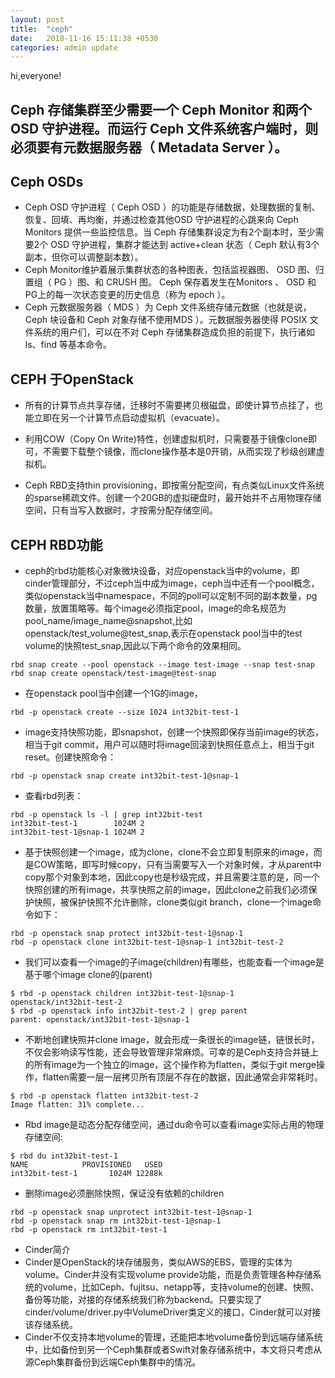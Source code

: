 ```yaml
---
layout: post
title:  "ceph"
date:   2018-11-16 15:11:38 +0530
categories: admin update
---
```


hi,everyone!


##  Ceph 存储集群至少需要一个 Ceph Monitor 和两个 OSD 守护进程。而运行 Ceph 文件系统客户端时，则必须要有元数据服务器（ Metadata Server ）。

## Ceph OSDs

* Ceph OSD 守护进程（ Ceph OSD ）的功能是存储数据，处理数据的复制、恢复、回填、再均衡，并通过检查其他OSD 守护进程的心跳来向 Ceph Monitors 提供一些监控信息。当 Ceph 存储集群设定为有2个副本时，至少需要2个 OSD 守护进程，集群才能达到 active+clean 状态（ Ceph 默认有3个副本，但你可以调整副本数）。
* Ceph Monitor维护着展示集群状态的各种图表，包括监视器图、 OSD 图、归置组（ PG ）图、和 CRUSH 图。 Ceph 保存着发生在Monitors 、 OSD 和 PG上的每一次状态变更的历史信息（称为 epoch ）。
*  Ceph 元数据服务器（ MDS ）为 Ceph 文件系统存储元数据（也就是说，Ceph 块设备和 Ceph 对象存储不使用MDS ）。元数据服务器使得 POSIX 文件系统的用户们，可以在不对 Ceph 存储集群造成负担的前提下，执行诸如 ls、find 等基本命令。

## CEPH 于OpenStack
* 所有的计算节点共享存储，迁移时不需要拷贝根磁盘，即使计算节点挂了，也能立即在另一个计算节点启动虚拟机（evacuate）。

* 利用COW（Copy On Write)特性，创建虚拟机时，只需要基于镜像clone即可，不需要下载整个镜像，而clone操作基本是0开销，从而实现了秒级创建虚拟机。

* Ceph RBD支持thin provisioning，即按需分配空间，有点类似Linux文件系统的sparse稀疏文件。创建一个20GB的虚拟硬盘时，最开始并不占用物理存储空间，只有当写入数据时，才按需分配存储空间。

## CEPH RBD功能
* ceph的rbd功能核心对象微块设备，对应openstack当中的volume，即cinder管理部分，不过ceph当中成为image，ceph当中还有一个pool概念，类似openstack当中namespace，不同的poll可以定制不同的副本数量，pg数量，放置策略等。每个image必须指定pool，image的命名规范为pool_name/image_name@snapshot,比如openstack/test_volume@test_snap,表示在openstack pool当中的test volume的快照test_snap,因此以下两个命令的效果相同。<br>
```shell
rbd snap create --pool openstack --image test-image --snap test-snap
rbd snap create openstack/test-image@test-snap
```

* 在openstack pool当中创建一个1G的image，
```shell
rbd -p openstack create --size 1024 int32bit-test-1
```
* image支持快照功能，即snapshot，创建一个快照即保存当前image的状态，相当于git commit，用户可以随时将image回滚到快照任意点上，相当于git reset。创建快照命令：
```shell
rbd -p openstack snap create int32bit-test-1@snap-1
```
* 查看rbd列表：

```shell
rbd -p openstack ls -l | grep int32bit-test
int32bit-test-1        1024M 2
int32bit-test-1@snap-1 1024M 2
```

* 基于快照创建一个image，成为clone，clone不会立即复制原来的image，而是COW策略，即写时候copy，只有当需要写入一个对象时候，才从parent中copy那个对象到本地，因此copy也是秒级完成，并且需要注意的是，同一个快照创建的所有image，共享快照之前的image，因此clone之前我们必须保护快照，被保护快照不允许删除，clone类似git branch，clone一个image命令如下：

```shell
rbd -p openstack snap protect int32bit-test-1@snap-1
rbd -p openstack clone int32bit-test-1@snap-1 int32bit-test-2
```

* 我们可以查看一个image的子image(children)有哪些，也能查看一个image是基于哪个image clone的(parent)

```shell
$ rbd -p openstack children int32bit-test-1@snap-1
openstack/int32bit-test-2
$ rbd -p openstack info int32bit-test-2 | grep parent
parent: openstack/int32bit-test-1@snap-1
```

* 不断地创建快照并clone image，就会形成一条很长的image链，链很长时，不仅会影响读写性能，还会导致管理非常麻烦。可幸的是Ceph支持合并链上的所有image为一个独立的image，这个操作称为flatten，类似于git merge操作，flatten需要一层一层拷贝所有顶层不存在的数据，因此通常会非常耗时。

```shell
$ rbd -p openstack flatten int32bit-test-2
Image flatten: 31% complete...
```
* Rbd image是动态分配存储空间，通过du命令可以查看image实际占用的物理存储空间:
```shell
$ rbd du int32bit-test-1
NAME            PROVISIONED   USED
int32bit-test-1       1024M 12288k
```
* 删除image必须删除快照，保证没有依赖的children
```shell
rbd -p openstack snap unprotect int32bit-test-1@snap-1
rbd -p openstack snap rm int32bit-test-1@snap-1
rbd -p openstack rm int32bit-test-1
```

* Cinder简介
* Cinder是OpenStack的块存储服务，类似AWS的EBS，管理的实体为volume。Cinder并没有实现volume provide功能，而是负责管理各种存储系统的volume，比如Ceph、fujitsu、netapp等，支持volume的创建、快照、备份等功能，对接的存储系统我们称为backend。只要实现了cinder/volume/driver.py中VolumeDriver类定义的接口，Cinder就可以对接该存储系统。
* Cinder不仅支持本地volume的管理，还能把本地volume备份到远端存储系统中，比如备份到另一个Ceph集群或者Swift对象存储系统中，本文将只考虑从源Ceph集群备份到远端Ceph集群中的情况。

